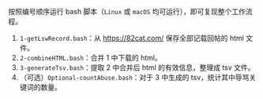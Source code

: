 按照编号顺序运行 bash 脚本（`Linux` 或 `macOS` 均可运行），即可复现整个工作流程。

1. `1-getLswRecord.bash`：从 <https://82cat.com/> 保存全部记载回帖的 html 文件。
2. `2-combineHTML.bash`：合并 1 中下载的 html。
3. `3-generateTsv.bash`：提取 2 中合并后 html 的有效信息，整理成 tsv 文件。
4. （可选）`Optional-countAbuse.bash`：对于 3 中生成的 tsv，统计其中辱骂关键词的数量。
